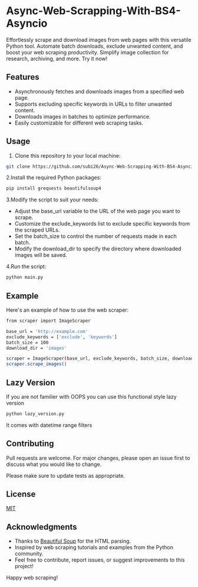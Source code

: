 # Async-Web-Scrapping-With-BS4-Asyncio
Effortlessly scrape and download images from web pages with this versatile Python tool. Automate batch downloads, exclude unwanted content, and boost your web scraping productivity. Simplify image collection for research, archiving, and more. Try it now!

## Features

- Asynchronously fetches and downloads images from a specified web page.
- Supports excluding specific keywords in URLs to filter unwanted content.
- Downloads images in batches to optimize performance.
- Easily customizable for different web scraping tasks.

## Usage

1. Clone this repository to your local machine:

```bash
git clone https://github.com/subi26/Async-Web-Scrapping-With-BS4-Asyncio

```

2.Install the required Python packages:

```bash
pip install grequests beautifulsoup4
```

3.Modify the script to suit your needs:

- Adjust the base_url variable to the URL of the web page you want to scrape.
- Customize the exclude_keywords list to exclude specific keywords from the scraped URLs.
- Set the batch_size to control the number of requests made in each batch.
- Modify the download_dir to specify the directory where downloaded images will be saved.

4.Run the script:
```bash
python main.py
```

## Example

Here's an example of how to use the web scraper:

```bash
from scraper import ImageScraper

base_url = 'http://example.com'
exclude_keywords = ['exclude', 'keywords']
batch_size = 100
download_dir = 'images'

scraper = ImageScraper(base_url, exclude_keywords, batch_size, download_dir)
scraper.scrape_images()

```

## Lazy Version

If you are not familier with OOPS you can use this functional style lazy version

```bash
python lazy_version.py
```

It comes with datetime range filters


## Contributing

Pull requests are welcome. For major changes, please open an issue first
to discuss what you would like to change.

Please make sure to update tests as appropriate.

## License

[MIT](https://choosealicense.com/licenses/mit/)

## Acknowledgments
- Thanks to [Beautiful Soup](https://www.crummy.com/software/BeautifulSoup/) for the HTML parsing.
- Inspired by web scraping tutorials and examples from the Python community.
- Feel free to contribute, report issues, or suggest improvements to this project!

Happy web scraping!
